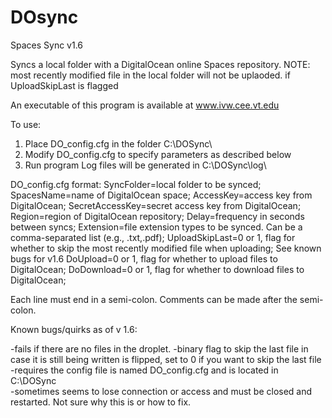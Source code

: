 # DOsync
Spaces Sync v1.6

Syncs a local folder with a DigitalOcean online Spaces repository.
NOTE: most recently modified file in the local folder will not be uplaoded. if UploadSkipLast is flagged

An executable of this program is available at www.ivw.cee.vt.edu

To use:
1) Place DO_config.cfg in the folder C:\DOSync\
2) Modify DO_config.cfg to specify parameters as described below
3) Run program
Log files will be generated in C:\DOSync\log\


DO_config.cfg format:
SyncFolder=local folder to be synced;
SpacesName=name of DigitalOcean space;
AccessKey=access key from DigitalOcean;
SecretAccessKey=secret access key from DigitalOcean;
Region=region of DigitalOcean repository;
Delay=frequency in seconds between syncs;
Extension=file extension types to be synced. Can be a comma-separated list (e.g., .txt,.pdf);
UploadSkipLast=0 or 1, flag for whether to skip the most recently modified file when uploading; See known bugs for v1.6
DoUpload=0 or 1, flag for whether to upload files to DigitalOcean;
DoDownload=0 or 1, flag for whether to download files to DigitalOcean;

Each line must end in a semi-colon. Comments can be made after the semi-colon.


Known bugs/quirks as of v 1.6:

-fails if there are no files in the droplet.
-binary flag to skip the last file in case it is still being written is flipped, set to 0 if you want to skip the last file
-requires the config file is named DO_config.cfg and is located in C:\DOSync\
-sometimes seems to lose connection or access and must be closed and restarted. Not sure why this is or how to fix.

